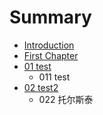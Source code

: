 # Summary

* [Introduction](README.md)
* [First Chapter](chapter1.md)
* [01 test](01-test.md)
  * 011 test
* [02 test2](02-test2.md)
  * 022 托尔斯泰

